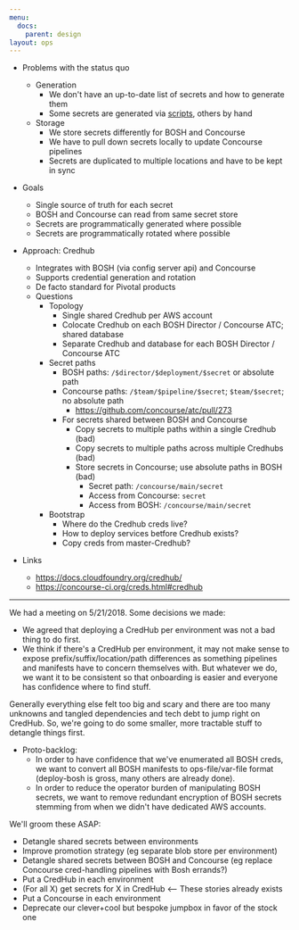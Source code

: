 ```yaml
---
menu:
  docs:
    parent: design
layout: ops
---
```


* Problems with the status quo
    * Generation
        * We don't have an up-to-date list of secrets and how to generate them
        * Some secrets are generated via [scripts](https://github.com/18F/cg-secret-rotation), others by hand
    * Storage
        * We store secrets differently for BOSH and Concourse
        * We have to pull down secrets locally to update Concourse pipelines
        * Secrets are duplicated to multiple locations and have to be kept in sync
* Goals
    * Single source of truth for each secret
    * BOSH and Concourse can read from same secret store
    * Secrets are programmatically generated where possible
    * Secrets are programmatically rotated where possible
* Approach: Credhub
    * Integrates with BOSH (via config server api) and Concourse
    * Supports credential generation and rotation
    * De facto standard for Pivotal products
    * Questions
        * Topology
            * Single shared Credhub per AWS account
            * Colocate Credhub on each BOSH Director / Concourse ATC; shared database
            * Separate Credhub and database for each BOSH Director / Concourse ATC
        * Secret paths
            * BOSH paths: `/$director/$deployment/$secret` or absolute path
            * Concourse paths: `/$team/$pipeline/$secret`; `$team/$secret`; no absolute path
                * https://github.com/concourse/atc/pull/273
            * For secrets shared between BOSH and Concourse
                * Copy secrets to multiple paths within a single Credhub (bad)
                * Copy secrets to multiple paths across multiple Credhubs (bad)
                * Store secrets in Concourse; use absolute paths in BOSH (bad)
                    * Secret path: `/concourse/main/secret`
                    * Access from Concourse: `secret`
                    * Access from BOSH: `/concourse/main/secret`
        * Bootstrap
            * Where do the Credhub creds live?
            * How to deploy services betfore Credhub exists?
            * Copy creds from master-Credhub?

* Links
    * https://docs.cloudfoundry.org/credhub/
    * https://concourse-ci.org/creds.html#credhub

---
We had a meeting on 5/21/2018. Some decisions we made:
* We agreed that deploying a CredHub per environment was not a bad thing to do first. 
* We think if there's a CredHub per environment, it may not make sense to expose prefix/suffix/location/path differences as something pipelines and manifests have to concern themselves with. But whatever we do, we want it to be consistent so that onboarding is easier and everyone has confidence where to find stuff.

Generally everything else felt too big and scary and there are too many unknowns and tangled dependencies and tech debt to jump right on CredHub. So, we're going to do some smaller, more tractable stuff to detangle things first.

* Proto-backlog:
  * In order to have confidence that we've enumerated all BOSH creds, we want to convert all BOSH manifests to ops-file/var-file format (deploy-bosh is gross, many others are already done). 
  * In order to reduce the operator burden of manipulating BOSH secrets, we want to remove redundant encryption of BOSH secrets stemming from when we didn't have dedicated AWS accounts.

We'll groom these ASAP:
  * Detangle shared secrets between environments
  * Improve promotion strategy (eg separate blob store per environment)
  * Detangle shared secrets between BOSH and Concourse (eg replace Concourse cred-handling pipelines with Bosh errands?)
  * Put a CredHub in each environment
  * (For all X) get secrets for X in CredHub <-- These stories already exists
  * Put a Concourse in each environment
  * Deprecate our clever+cool but bespoke jumpbox in favor of the stock one
